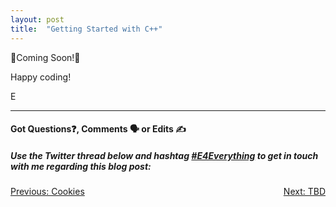 ```yaml
---
layout: post
title:  "Getting Started with C++"
---
```


🚧Coming Soon!🚧

Happy coding!

E
<hr>
<h4>Got Questions❓, Comments 🗣 or Edits ✍</h4>
<h5>Use the Twitter thread below and hashtag <a href="https://twitter.com/hashtag/e4everything?f=tweets&vertical=default&lang=en" target="_blank">#E4Everything</a> to get in touch with me regarding this blog post:</h5>

<span><a href="https://eamoses.github.io/blog/2019/09/05/cookies.html" style="float:left;">Previous: Cookies</a><a href="#" style="float:right;">Next: TBD</a></span>